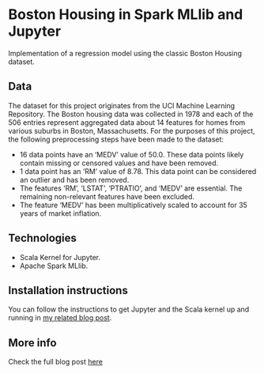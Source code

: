 # Boston Housing in Spark MLlib and Jupyter

Implementation of a regression model using the classic Boston Housing dataset. 

## Data

The dataset for this project originates from the UCI Machine Learning Repository. The Boston housing data was collected in 1978 and each of the 506 entries represent aggregated data about 14 features for homes from various suburbs in Boston, Massachusetts. For the purposes of this project, the following preprocessing steps have been made to the dataset:

 + 16 data points have an ‘MEDV’ value of 50.0. These data points likely contain missing or censored values and have been removed.
 + 1 data point has an ‘RM’ value of 8.78. This data point can be considered an outlier and has been removed.
 + The features ‘RM’, ‘LSTAT’, ‘PTRATIO’, and ‘MEDV’ are essential. The remaining non-relevant features have been excluded.
 + The feature ‘MEDV’ has been multiplicatively scaled to account for 35 years of market inflation.


## Technologies

 + Scala Kernel for Jupyter.
 + Apache Spark MLlib.

 ## Installation instructions

 You can follow the instructions to get Jupyter and the Scala kernel up and running in [my related blog post](http://datasmarts.net/2017/12/17/predicting-boston-housing-prices-in-jupyter-with-spark-mllib/).


 ## More info

 Check the full blog post [here](http://datasmarts.net/2017/12/17/predicting-boston-housing-prices-in-jupyter-with-spark-mllib/)